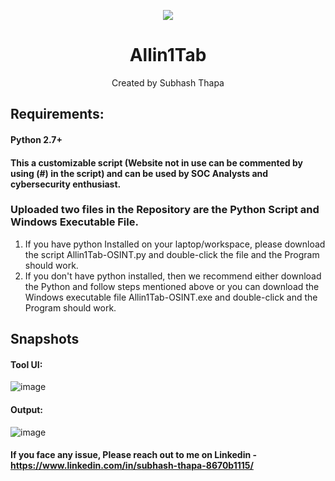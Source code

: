 <div align="center">
<p align="center">
	<img src='https://img.shields.io/badge/Made%20with-Python-1f425f.svg'/>
  
# Allin1Tab
Created by Subhash Thapa
</p>
</div>

## Requirements:
#### Python 2.7+

#### This a customizable script (Website not in use can be commented by using (#) in the script) and can be used by SOC Analysts and cybersecurity enthusiast.

### Uploaded two files in the Repository are the Python Script and Windows Executable File. 
1. If you have python Installed on your laptop/workspace, please download the script Allin1Tab-OSINT.py and double-click the file and the Program should work. 
2. If you don't have python installed, then we recommend either download the Python and follow steps mentioned above or you can download the Windows executable file Allin1Tab-OSINT.exe and double-click and the Program should work.

## Snapshots 
#### Tool UI:


![image](https://user-images.githubusercontent.com/26038756/177931561-4c4fc3a1-e639-40d3-8da5-bfafa68b5809.png)

#### Output:

![image](https://user-images.githubusercontent.com/26038756/177931903-69ba640c-fbda-40c7-ae51-0cf1f8ef9bac.png)


#### If you face any issue, Please reach out to me on Linkedin - https://www.linkedin.com/in/subhash-thapa-8670b1115/ 
